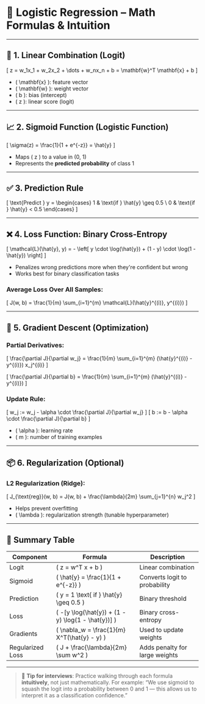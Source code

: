 # 📘 Logistic Regression – Math Formulas & Intuition

---

## 🧠 1. Linear Combination (Logit)

\[
z = w_1x_1 + w_2x_2 + \dots + w_nx_n + b = \mathbf{w}^T \mathbf{x} + b
\]

- \( \mathbf{x} \): feature vector  
- \( \mathbf{w} \): weight vector  
- \( b \): bias (intercept)  
- \( z \): linear score (logit)

---

## 📈 2. Sigmoid Function (Logistic Function)

\[
\sigma(z) = \frac{1}{1 + e^{-z}} = \hat{y}
\]

- Maps \( z \) to a value in (0, 1)  
- Represents the **predicted probability** of class 1

---

## ✅ 3. Prediction Rule

\[
\text{Predict } y =
\begin{cases}
1 & \text{if } \hat{y} \geq 0.5 \\
0 & \text{if } \hat{y} < 0.5
\end{cases}
\]

---

## ❌ 4. Loss Function: Binary Cross-Entropy

\[
\mathcal{L}(\hat{y}, y) = - \left[ y \cdot \log(\hat{y}) + (1 - y) \cdot \log(1 - \hat{y}) \right]
\]

- Penalizes wrong predictions more when they're confident but wrong  
- Works best for binary classification tasks

### Average Loss Over All Samples:

\[
J(w, b) = \frac{1}{m} \sum_{i=1}^{m} \mathcal{L}(\hat{y}^{(i)}, y^{(i)})
\]

---

## 🔁 5. Gradient Descent (Optimization)

### Partial Derivatives:

\[
\frac{\partial J}{\partial w_j} = \frac{1}{m} \sum_{i=1}^{m} (\hat{y}^{(i)} - y^{(i)}) x_j^{(i)}
\]

\[
\frac{\partial J}{\partial b} = \frac{1}{m} \sum_{i=1}^{m} (\hat{y}^{(i)} - y^{(i)})
\]

### Update Rule:

\[
w_j := w_j - \alpha \cdot \frac{\partial J}{\partial w_j}
\]
\[
b := b - \alpha \cdot \frac{\partial J}{\partial b}
\]

- \( \alpha \): learning rate  
- \( m \): number of training examples

---

## 📦 6. Regularization (Optional)

### L2 Regularization (Ridge):

\[
J_{\text{reg}}(w, b) = J(w, b) + \frac{\lambda}{2m} \sum_{j=1}^{n} w_j^2
\]

- Helps prevent overfitting  
- \( \lambda \): regularization strength (tunable hyperparameter)

---

## 🧮 Summary Table

| Component | Formula | Description |
|----------|---------|-------------|
| Logit | \( z = w^T x + b \) | Linear combination |
| Sigmoid | \( \hat{y} = \frac{1}{1 + e^{-z}} \) | Converts logit to probability |
| Prediction | \( y = 1 \text{ if } \hat{y} \geq 0.5 \) | Binary threshold |
| Loss | \( -[y \log(\hat{y}) + (1 - y) \log(1 - \hat{y})] \) | Binary cross-entropy |
| Gradients | \( \nabla_w = \frac{1}{m} X^T(\hat{y} - y) \) | Used to update weights |
| Regularized Loss | \( J + \frac{\lambda}{2m} \sum w^2 \) | Adds penalty for large weights |

---

> 🧠 **Tip for interviews**: Practice walking through each formula **intuitively**, not just mathematically. For example:
> “We use sigmoid to squash the logit into a probability between 0 and 1 — this allows us to interpret it as a classification confidence.”

